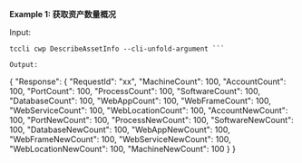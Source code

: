 **Example 1: 获取资产数量概况**



Input: 

```
tccli cwp DescribeAssetInfo --cli-unfold-argument ```

Output: 
```
{
    "Response": {
        "RequestId": "xx",
        "MachineCount": 100,
        "AccountCount": 100,
        "PortCount": 100,
        "ProcessCount": 100,
        "SoftwareCount": 100,
        "DatabaseCount": 100,
        "WebAppCount": 100,
        "WebFrameCount": 100,
        "WebServiceCount": 100,
        "WebLocationCount": 100,
        "AccountNewCount": 100,
        "PortNewCount": 100,
        "ProcessNewCount": 100,
        "SoftwareNewCount": 100,
        "DatabaseNewCount": 100,
        "WebAppNewCount": 100,
        "WebFrameNewCount": 100,
        "WebServiceNewCount": 100,
        "WebLocationNewCount": 100,
        "MachineNewCount": 100
    }
}
```

